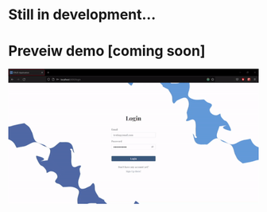 # Still in development...

# Preveiw demo [coming soon]
![](https://github.com/falzee/simple-crud-operation/blob/master/src/images/testing%20prtototype%20demo.gif)
